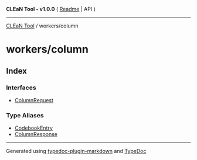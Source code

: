 **CLEaN Tool - v1.0.0** ( [Readme](../../README.md) \| API )

***

[CLEaN Tool](../../modules.md) / workers/column

# workers/column

## Index

### Interfaces

- [ColumnRequest](interfaces/ColumnRequest.md)

### Type Aliases

- [CodebookEntry](type-aliases/CodebookEntry.md)
- [ColumnResponse](type-aliases/ColumnResponse.md)

***

Generated using [typedoc-plugin-markdown](https://www.npmjs.com/package/typedoc-plugin-markdown) and [TypeDoc](https://typedoc.org/)
